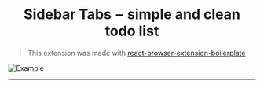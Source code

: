 <h1 align="center">Sidebar Tabs − simple and clean todo list</h1>

> This extension was made with [react-browser-extension-boilerplate](https://github.com/ElForastero/react-browser-extension-boilerplate)

![Example](example.gif)

---
